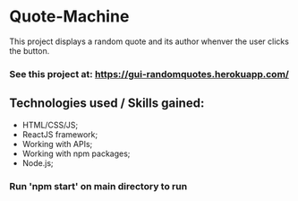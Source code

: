 # Quote-Machine

This project displays a random quote and its author whenver the user clicks the button.

### See this project at: https://gui-randomquotes.herokuapp.com/

## Technologies used / Skills gained:
- HTML/CSS/JS;
- ReactJS framework;
- Working with APIs;
- Working with npm packages;
- Node.js;

### Run 'npm start' on main directory to run
